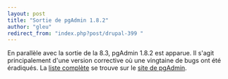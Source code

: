 ```yaml
---
layout: post
title: "Sortie de pgAdmin 1.8.2"
author: "gleu"
redirect_from: "index.php?post/drupal-399 "
---
```




En parallèle avec la sortie de la 8.3, pgAdmin 1.8.2 est apparue. Il s'agit principalement d'une version corrective où une vingtaine de bugs ont été éradiqués. La <a href="http://www.pgadmin.org/news.php?lang=fr_FR">liste complète</a> se trouve sur le <a href="http://www.pgadmin.org/?lang=fr_FR">site de pgAdmin</a>.